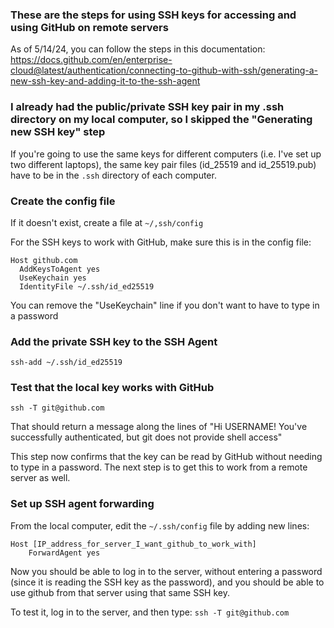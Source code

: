 ### These are the steps for using SSH keys for accessing and using GitHub on remote servers
As of 5/14/24, you can follow the steps in this documentation:  
https://docs.github.com/en/enterprise-cloud@latest/authentication/connecting-to-github-with-ssh/generating-a-new-ssh-key-and-adding-it-to-the-ssh-agent

### I already had the public/private SSH key pair in my .ssh directory on my local computer, so I skipped the "Generating new SSH key" step

If you're going to use the same keys for different computers (i.e. I've set up two different laptops), the same key pair files (id_25519 and id_25519.pub) have to be in the `.ssh` directory of each computer.

### Create the config file

If it doesn't exist, create a file at `~/,ssh/config`

For the SSH keys to work with GitHub, make sure this is in the config file:
```
Host github.com
  AddKeysToAgent yes
  UseKeychain yes
  IdentityFile ~/.ssh/id_ed25519
```

You can remove the "UseKeychain" line if you don't want to have to type in a password

### Add the private SSH key to the SSH Agent
`ssh-add ~/.ssh/id_ed25519`

### Test that the local key works with GitHub
`ssh -T git@github.com`

That should return a message along the lines of "Hi USERNAME! You've successfully authenticated, but git does not provide shell access"

This step now confirms that the key can be read by GitHub without needing to type in a password. The next step is to get this to work from a remote server as well.

### Set up SSH agent forwarding
From the local computer, edit the `~/.ssh/config` file by adding new lines:
```
Host [IP_address_for_server_I_want_github_to_work_with]
	ForwardAgent yes
```

Now you should be able to log in to the server, without entering a password (since it is reading the SSH key as the password), and you should be able to use github from that server using that same SSH key.

To test it, log in to the server, and then type:
`ssh -T git@github.com`
